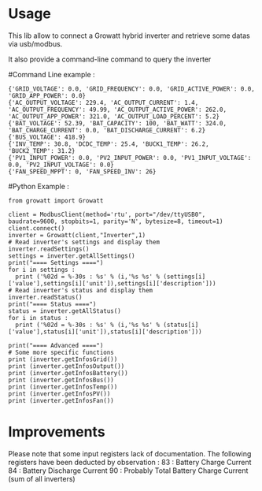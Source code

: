 # Usage

This lib allow to connect a Growatt hybrid inverter and retrieve some datas via usb/modbus.

It also provide a command-line command to query the inverter

#Command Line example :
``` $ growatt -d /dev/ttyUSB1
{'GRID_VOLTAGE': 0.0, 'GRID_FREQUENCY': 0.0, 'GRID_ACTIVE_POWER': 0.0, 'GRID_APP_POWER': 0.0}
{'AC_OUTPUT_VOLTAGE': 229.4, 'AC_OUTPUT_CURRENT': 1.4, 'AC_OUTPUT_FREQUENCY': 49.99, 'AC_OUTPUT_ACTIVE_POWER': 262.0, 'AC_OUTPUT_APP_POWER': 321.0, 'AC_OUTPUT_LOAD_PERCENT': 5.2}
{'BAT_VOLTAGE': 52.39, 'BAT_CAPACITY': 100, 'BAT_WATT': 324.0, 'BAT_CHARGE_CURRENT': 0.0, 'BAT_DISCHARGE_CURRENT': 6.2}
{'BUS_VOLTAGE': 418.9}
{'INV_TEMP': 30.8, 'DCDC_TEMP': 25.4, 'BUCK1_TEMP': 26.2, 'BUCK2_TEMP': 31.2}
{'PV1_INPUT_POWER': 0.0, 'PV2_INPUT_POWER': 0.0, 'PV1_INPUT_VOLTAGE': 0.0, 'PV2_INPUT_VOLTAGE': 0.0}
{'FAN_SPEED_MPPT': 0, 'FAN_SPEED_INV': 26}
```

#Python Example :
```from pymodbus.client.sync import ModbusSerialClient as ModbusClient
from growatt import Growatt

client = ModbusClient(method='rtu', port="/dev/ttyUSB0", baudrate=9600, stopbits=1, parity='N', bytesize=8, timeout=1)
client.connect()
inverter = Growatt(client,"Inverter",1)
# Read inverter's settings and display them
inverter.readSettings()
settings = inverter.getAllSettings()
print("==== Settings ====")
for i in settings :
  print ('%02d = %-30s : %s' % (i,'%s %s' % (settings[i]['value'],settings[i]['unit']),settings[i]['description']))
# Read inverter's status and display them
inverter.readStatus()
print("==== Status ====")
status = inverter.getAllStatus()
for i in status :
  print ('%02d = %-30s : %s' % (i,'%s %s' % (status[i]['value'],status[i]['unit']),status[i]['description']))

print("==== Advanced ====")
# Some more specific functions
print (inverter.getInfosGrid())
print (inverter.getInfosOutput())
print (inverter.getInfosBattery())
print (inverter.getInfosBus())
print (inverter.getInfosTemp())
print (inverter.getInfosPV())
print (inverter.getInfosFan())
```





# Improvements
Please note that some input registers lack of documentation. The following registers have been deducted by observation :
83 : Battery Charge Current
84 : Battery Discharge Current
90 : Probably Total Battery Charge Current (sum of all inverters)
